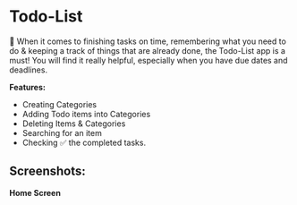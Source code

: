 # Todo-List

📝 When it comes to finishing tasks on time, remembering what you need to do &amp; keeping a track of things that are already done, the Todo-List app is a must! You will find it really helpful, especially when you have due dates and deadlines.

**Features:**
- Creating Categories
- Adding Todo items into Categories
- Deleting Items & Categories
- Searching for an item
- Checking ✅ the completed tasks.

## Screenshots:
**Home Screen**
